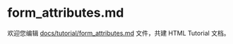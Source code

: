form_attributes.md
===

欢迎您编辑 <a target="__blank" href="https://github.com/jaywcjlove/html-tutorial/blob/master/docs/tutorial/form_attributes.md">docs/tutorial/form_attributes.md</a> 文件，共建 HTML Tutorial 文档。
